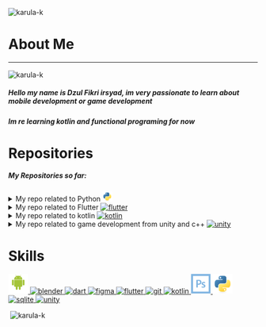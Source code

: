 <p align="left"> <img src="https://komarev.com/ghpvc/?username=karula-k&label=Profile%20views&color=0e75b6&style=flat" alt="karula-k" /> </p>
<h1>About Me</h1>
<hr>
<img align="center" src="https://github-readme-stats.vercel.app/api?username=karula-k&show_icons=true&locale=en" alt="karula-k" />
<h5>Hello my name is Dzul Fikri irsyad, im very passionate to learn about mobile development or game development</h5>
<h5>Im re learning kotlin and functional programing for now</>
<h1>Repositories</h1>
<h5>My Repositories so far: </h5>
<details>
<summary>My repo related to Python <a href="https://www.python.org" target="_blank" rel="noreferrer"> <img src="https://raw.githubusercontent.com/devicons/devicon/master/icons/python/python-original.svg" alt="python" width="20" height="20"/> </a></summary>
-<a href="https://github.com/Karula-k/fraktal-triangle">Fraktal Apps</a> An app to make fraktal triangle or snowflake <br>
-<a href="https://github.com/Karula-k/Aplikasi-penghitung-gudang">Aplikasi penghitung gudang</a> An ui app that counting goods in warehouse <br>
-<a href="https://github.com/Karula-k/Project-Sistem-Terdistribusi">chatbot</a> This one team project making an chatbot with flask and python <br>
</details>
<details>
<summary> My repo related to Flutter <a href="https://flutter.dev" target="_blank" rel="noreferrer"> <img src="https://www.vectorlogo.zone/logos/flutterio/flutterio-icon.svg" alt="flutter" width="20" height="20"/> </a></summary>
-<a href="https://github.com/Karula-k/palindromeapp">Palindrom App</a> checking words and return true or false depends the words <br>
-<a href ="https://github.com/Karula-k/RestaurantApp">Restaurant app</a> Submisiion for dicoding academy, its using dummy api for making restaurant app <br>
-<a href="https://github.com/Karula-k/githubapiTesting">Github</a> apps that using github api <br>
-<a href="https://github.com/Karula-k/food_cafe">Food & cafe</a> uncomplete apps <br>
-<a href="https://github.com/Juanneilp/match_mates">Match Mates</a> apps for capstone project in dicoding academy using firebase ass back end but currently inactive 
</details>
<details>
<summary>
My repo related to kotlin <a href="https://kotlinlang.org" target="_blank" rel="noreferrer"> <img src="https://www.vectorlogo.zone/logos/kotlinlang/kotlinlang-icon.svg" alt="kotlin" width="20" height="20"/> </a> 
</summary>
-<a href="https://github.com/Karula-k/Githubapp">Gitub app</a>same as flutter using github api <br>
</details>
<details>
<summary>My repo related to game development from unity and c++ <a href="https://unity.com/" target="_blank" rel="noreferrer"> <img src="https://www.vectorlogo.zone/logos/unity3d/unity3d-icon.svg" alt="unity" width="20" height="20"/> </a> </summary>
-<a href="https://github.com/Karula-k/AR-Map">AR Unej Map</a> low poly ar map at my university <br>
-<a href="https://github.com/Karula-k/Petualangan-Asep">Petualangan Asep</a> game that made using unity with team im the one handle the code <br>
-<a href="https://github.com/Karula-k/project-grafkom">Evade</a> game that using glut 3d library in c++ <br>
</details>
<h1>Skills</h1>

<p align="left"> <a href="https://developer.android.com" target="_blank" rel="noreferrer"> <img src="https://raw.githubusercontent.com/devicons/devicon/master/icons/android/android-original-wordmark.svg" alt="android" width="40" height="40"/> </a> 
<a href="https://www.blender.org/" target="_blank" rel="noreferrer"> <img src="https://download.blender.org/branding/community/blender_community_badge_white.svg" alt="blender" width="40" height="40"/> </a> 
<a href="https://dart.dev" target="_blank" rel="noreferrer"> <img src="https://www.vectorlogo.zone/logos/dartlang/dartlang-icon.svg" alt="dart" width="40" height="40"/> </a> 
<a href="https://www.figma.com/" target="_blank" rel="noreferrer"> <img src="https://www.vectorlogo.zone/logos/figma/figma-icon.svg" alt="figma" width="40" height="40"/> </a> 
<a href="https://flutter.dev" target="_blank" rel="noreferrer"> <img src="https://www.vectorlogo.zone/logos/flutterio/flutterio-icon.svg" alt="flutter" width="40" height="40"/> </a> 
<a href="https://git-scm.com/" target="_blank" rel="noreferrer"> <img src="https://www.vectorlogo.zone/logos/git-scm/git-scm-icon.svg" alt="git" width="40" height="40"/> </a> 
<a href="https://kotlinlang.org" target="_blank" rel="noreferrer"> <img src="https://www.vectorlogo.zone/logos/kotlinlang/kotlinlang-icon.svg" alt="kotlin" width="40" height="40"/> </a> 
<a href="https://www.photoshop.com/en" target="_blank" rel="noreferrer"> <img src="https://raw.githubusercontent.com/devicons/devicon/master/icons/photoshop/photoshop-line.svg" alt="photoshop" width="40" height="40"/> </a> 
<a href="https://www.python.org" target="_blank" rel="noreferrer"> <img src="https://raw.githubusercontent.com/devicons/devicon/master/icons/python/python-original.svg" alt="python" width="40" height="40"/> </a> 
<a href="https://www.sqlite.org/" target="_blank" rel="noreferrer"> <img src="https://www.vectorlogo.zone/logos/sqlite/sqlite-icon.svg" alt="sqlite" width="40" height="40"/> </a> 
<a href="https://unity.com/" target="_blank" rel="noreferrer"> <img src="https://www.vectorlogo.zone/logos/unity3d/unity3d-icon.svg" alt="unity" width="40" height="40"/> </a> </p>
<p>&nbsp;<img align="center" src="https://github-readme-streak-stats.herokuapp.com/?user=karula-k&" alt="karula-k" /></p>
